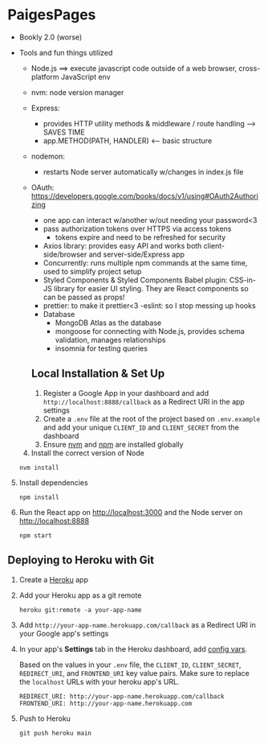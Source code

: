 # PaigesPages
- Bookly 2.0 (worse)

- Tools and fun things utilized
  - Node.js ==> execute javascript code outside of a web browser, cross-platform JavaScript env
  - nvm: node version manager
  - Express:
    - provides HTTP utility methods & middleware / route handling --> SAVES TIME
    - app.METHOD(PATH, HANDLER) <-- basic structure
  - nodemon:
    - restarts Node server automatically w/changes in index.js file
  - OAuth: https://developers.google.com/books/docs/v1/using#OAuth2Authorizing
  
    - one app can interact w/another w/out needing your password<3
    - pass authorization tokens over HTTPS via access tokens
      - tokens expire and need to be refreshed for security
    - Axios library: provides easy API and works both client-side/browser and server-side/Express app
    - Concurrently: runs multiple npm commands at the same time, used to simplify project setup
    - Styled Components & Styled Components Babel plugin: CSS-in-JS library for easier UI styling. They are React components so can be passed as props!
     - prettier: to make it prettier<3
     -eslint: so I stop messing up hooks
    - Database 
        - MongoDB Atlas as the database
        - mongoose for connecting with Node.js, provides schema validation, manages relationships
        - insomnia for testing queries

     ## Local Installation & Set Up
     1. Register a Google App in your dashboard and add `http://localhost:8888/callback` as a Redirect URI in the app settings
     2. Create a `.env` file at the root of the project based on `.env.example` and add your unique `CLIENT_ID` and `CLIENT_SECRET` from the dashboard
     3. Ensure [nvm](https://github.com/nvm-sh/nvm) and [npm](https://www.npmjs.com/) are installed globally


   4. Install the correct version of Node

    ```shell
    nvm install
    ```

5. Install dependencies

    ```shell
    npm install
    ```

6. Run the React app on <http://localhost:3000> and the Node server on <http://localhost:8888>

    ```shell
    npm start
    ```

  ## Deploying to Heroku with Git

1. Create a [Heroku](https://www.heroku.com/) app

2. Add your Heroku app as a git remote

    ```shell
    heroku git:remote -a your-app-name
    ```

3. Add `http://your-app-name.herokuapp.com/callback` as a Redirect URI in your Google app's settings

4. In your app's **Settings** tab in the Heroku dashboard, add [config vars](https://devcenter.heroku.com/articles/config-vars#using-the-heroku-dashboard).

   Based on the values in your `.env` file, the `CLIENT_ID`, `CLIENT_SECRET`, `REDIRECT_URI`, and `FRONTEND_URI` key value pairs. Make sure to replace the `localhost` URLs with your heroku app's URL.

   ```env
   REDIRECT_URI: http://your-app-name.herokuapp.com/callback
   FRONTEND_URI: http://your-app-name.herokuapp.com
   ```

5. Push to Heroku

    ```shell
    git push heroku main
    ```
